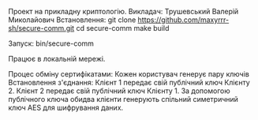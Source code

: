 Проект на прикладну криптологію.
Викладач: Трушевський Валерій Миколайович
Встановлення:
git clone https://github.com/maxyrrr-sh/secure-comm.git
cd secure-comm
make build

Запуск:
bin/secure-comm

Працює в локальній мережі.

Процес обміну сертифікатами:
Кожен користувач генерує пару ключів
Встановлення з'єднання:
Клієнт 1 передає свій публічний ключ Клієнту 2.
Клієнт 2 передає свій публічний ключ Клієнту 1.
За допомогою публічного ключа обидва клієнти генерують спільний симетричний ключ AES для шифрування даних.
